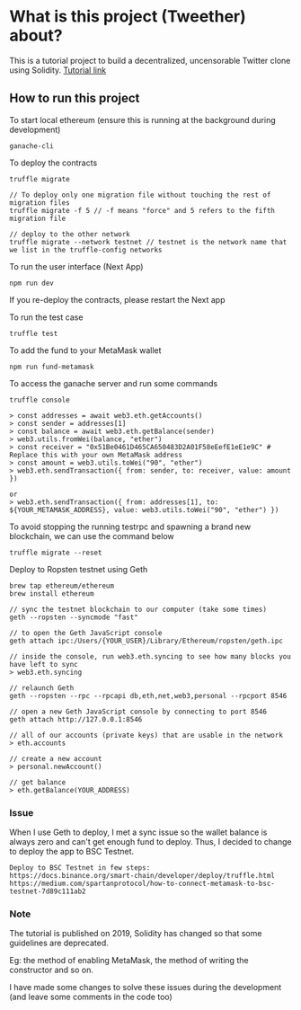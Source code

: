 # What is this project (Tweether) about?
This is a tutorial project to build a decentralized, uncensorable Twitter clone using Solidity.
[Tutorial link](https://www.ludu.co/course/ethereum/interface-with-react)

## How to run this project

To start local ethereum (ensure this is running at the background during development)
```
ganache-cli 
```

To deploy the contracts
```
truffle migrate

// To deploy only one migration file without touching the rest of migration files
truffle migrate -f 5 // -f means "force" and 5 refers to the fifth migration file

// deploy to the other network
truffle migrate --network testnet // testnet is the network name that we list in the truffle-config networks
```

To run the user interface (Next App)
```
npm run dev
```
If you re-deploy the contracts, please restart the Next app

To run the test case
```
truffle test
```

To add the fund to your MetaMask wallet
```
npm run fund-metamask
```

To access the ganache server and run some commands
```
truffle console

> const addresses = await web3.eth.getAccounts()
> const sender = addresses[1]
> const balance = await web3.eth.getBalance(sender)
> web3.utils.fromWei(balance, "ether")
> const receiver = "0x51Be0461D465CA650483D2A01F58eEefE1eE1e9C" # Replace this with your own MetaMask address
> const amount = web3.utils.toWei("90", "ether")
> web3.eth.sendTransaction({ from: sender, to: receiver, value: amount })

or 
> web3.eth.sendTransaction({ from: addresses[1], to: ${YOUR_METAMASK_ADDRESS}, value: web3.utils.toWei("90", "ether") })

```

To avoid stopping the running testrpc and spawning a brand new blockchain, we can use the command below
```
truffle migrate --reset
```

Deploy to Ropsten testnet using Geth
```
brew tap ethereum/ethereum
brew install ethereum

// sync the testnet blockchain to our computer (take some times)
geth --ropsten --syncmode "fast" 

// to open the Geth JavaScript console
geth attach ipc:/Users/{YOUR_USER}/Library/Ethereum/ropsten/geth.ipc

// inside the console, run web3.eth.syncing to see how many blocks you have left to sync
> web3.eth.syncing

// relaunch Geth
geth --ropsten --rpc --rpcapi db,eth,net,web3,personal --rpcport 8546

// open a new Geth JavaScript console by connecting to port 8546
geth attach http://127.0.0.1:8546

// all of our accounts (private keys) that are usable in the network
> eth.accounts

// create a new account
> personal.newAccount() 

// get balance
> eth.getBalance(YOUR_ADDRESS)
```

### Issue
When I use Geth to deploy, I met a sync issue so the wallet balance is always zero and can't get enough fund to deploy. 
Thus, I decided to change to deploy the app to BSC Testnet. 

```
Deploy to BSC Testnet in few steps: 
https://docs.binance.org/smart-chain/developer/deploy/truffle.html
https://medium.com/spartanprotocol/how-to-connect-metamask-to-bsc-testnet-7d89c111ab2
```


### Note
The tutorial is published on 2019, Solidity has changed so that some guidelines are deprecated. 

Eg: the method of enabling MetaMask, the method of writing the constructor and so on. 

I have made some changes to solve these issues during the development (and leave some comments in the code too) 
